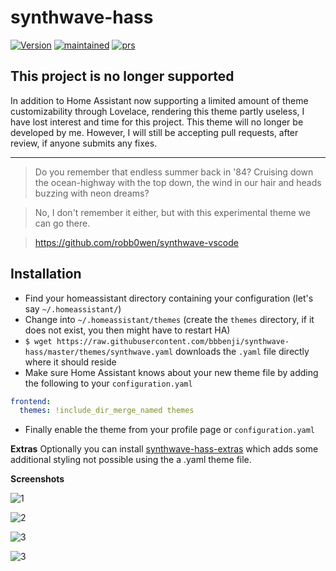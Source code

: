# synthwave-hass

[![Version](https://img.shields.io/badge/version-0.3.3.2-green.svg?style=flat-square&labelColor=2a2139&color=f92aad)](#)
[![maintained](https://img.shields.io/maintenance/no/2020.svg?style=flat-square&labelColor=2a2139&color=f92aad)](#)
[![prs](https://img.shields.io/badge/accepting%20PR's-yes-x?style=flat-square&labelColor=2a2139&color=f92aad)](#)

## This project is no longer supported

In addition to Home Assistant now supporting a limited amount of theme customizability through Lovelace, rendering this theme partly useless, I have lost interest and time for this project. This theme will no longer be developed by me. However, I will still be accepting pull requests, after review, if anyone submits any fixes.

---

> Do you remember that endless summer back in '84? Cruising down the ocean-highway with the top down, the wind in our hair and heads buzzing with neon dreams?

> No, I don't remember it either, but with this experimental theme we can go there.

> https://github.com/robb0wen/synthwave-vscode

## Installation

* Find your homeassistant directory containing your configuration (let's say `~/.homeassistant/`)
* Change into `~/.homeassistant/themes` (create the `themes` directory, if it does not exist, you then might have to restart HA)
* `$ wget https://raw.githubusercontent.com/bbbenji/synthwave-hass/master/themes/synthwave.yaml` downloads the `.yaml` file directly where it should reside
* Make sure Home Assistant knows about your new theme file by adding the following to your `configuration.yaml`
``` yaml
frontend:
  themes: !include_dir_merge_named themes
```
* Finally enable the theme from your profile page or `configuration.yaml`

**Extras**
Optionally you can install [synthwave-hass-extras](https://github.com/bbbenji/synthwave-hass-extras) which adds some additional styling not possible using the a .yaml theme file.

**Screenshots**

![1](https://i.imgur.com/DHbESc9.png)

![2](https://i.imgur.com/bLhZFHy.png)

![3](https://i.imgur.com/BcyjeJz.png)

![3](https://i.imgur.com/WXg2417.png)

